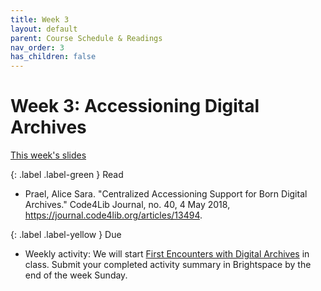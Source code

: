 ```yaml
---
title: Week 3
layout: default
parent: Course Schedule & Readings
nav_order: 3
has_children: false
---
```


# Week 3: Accessioning Digital Archives

<a href="https://digital-archives.github.io/HISTGA1011/slides/week_03_slide_deck.html" target="_blank">This week's slides</a>

{: .label .label-green }
Read
* Prael, Alice Sara. "Centralized Accessioning Support for Born Digital Archives." Code4Lib Journal, no. 40, 4 May 2018, <a href="https://journal.code4lib.org/articles/13494" target="_blank">https://journal.code4lib.org/articles/13494</a>.

{: .label .label-yellow }
Due
* Weekly activity: We will start <a href="https://digital-archives.github.io/HISTGA1011/activities/policy_comparison.html" target="_blank">First Encounters with Digital Archives</a> in class. Submit your completed activity summary in Brightspace by the end of the week Sunday.
